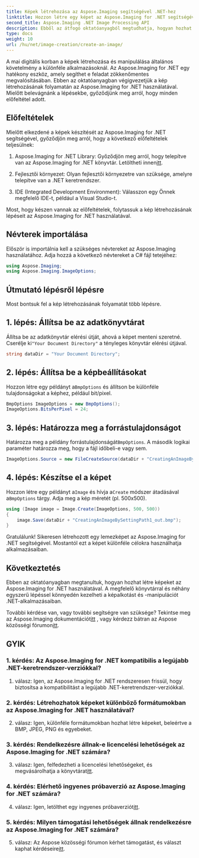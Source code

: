```yaml
---
title: Képek létrehozása az Aspose.Imaging segítségével .NET-hez
linktitle: Hozzon létre egy képet az Aspose.Imaging for .NET segítségével
second_title: Aspose.Imaging .NET Image Processing API
description: Ebből az átfogó oktatóanyagból megtudhatja, hogyan hozhat létre képeket az Aspose.Imaging for .NET segítségével.
type: docs
weight: 10
url: /hu/net/image-creation/create-an-image/
---
```

A mai digitális korban a képek létrehozása és manipulálása általános követelmény a különféle alkalmazásoknál. Az Aspose.Imaging for .NET egy hatékony eszköz, amely segíthet e feladat zökkenőmentes megvalósításában. Ebben az oktatóanyagban végigvezetjük a kép létrehozásának folyamatán az Aspose.Imaging for .NET használatával. Mielőtt belevágnánk a lépésekbe, győződjünk meg arról, hogy minden előfeltétel adott.

## Előfeltételek

Mielőtt elkezdené a képek készítését az Aspose.Imaging for .NET segítségével, győződjön meg arról, hogy a következő előfeltételek teljesülnek:

1. Aspose.Imaging for .NET Library: Győződjön meg arról, hogy telepítve van az Aspose.Imaging for .NET könyvtár. Letöltheti innen[itt](https://releases.aspose.com/imaging/net/).

2. Fejlesztői környezet: Olyan fejlesztői környezetre van szüksége, amelyre telepítve van a .NET keretrendszer.

3. IDE (Integrated Development Environment): Válasszon egy Önnek megfelelő IDE-t, például a Visual Studio-t.

Most, hogy készen vannak az előfeltételek, folytassuk a kép létrehozásának lépéseit az Aspose.Imaging for .NET használatával.

## Névterek importálása

Először is importálnia kell a szükséges névtereket az Aspose.Imaging használatához. Adja hozzá a következő névtereket a C# fájl tetejéhez:


```csharp
using Aspose.Imaging;
using Aspose.Imaging.ImageOptions;
```

## Útmutató lépésről lépésre

Most bontsuk fel a kép létrehozásának folyamatát több lépésre.

## 1. lépés: Állítsa be az adatkönyvtárat

 Állítsa be az adatkönyvtár elérési útját, ahová a képet menteni szeretné. Cserélje ki`"Your Document Directory"` a tényleges könyvtár elérési útjával.

```csharp
string dataDir = "Your Document Directory";
```

## 2. lépés: Állítsa be a képbeállításokat

 Hozzon létre egy példányt a`BmpOptions` és állítson be különféle tulajdonságokat a képhez, például bit/pixel.

```csharp
BmpOptions ImageOptions = new BmpOptions();
ImageOptions.BitsPerPixel = 24;
```

## 3. lépés: Határozza meg a forrástulajdonságot

Határozza meg a példány forrástulajdonságát`BmpOptions`. A második logikai paraméter határozza meg, hogy a fájl időbeli-e vagy sem.

```csharp
ImageOptions.Source = new FileCreateSource(dataDir + "CreatingAnImageBySettingPath_out.bmp", false);
```

## 4. lépés: Készítse el a képet

 Hozzon létre egy példányt a`Image` és hívja a`Create` módszer átadásával a`BmpOptions` tárgy. Adja meg a kép méretét (pl. 500x500).

```csharp
using (Image image = Image.Create(ImageOptions, 500, 500))
{
    image.Save(dataDir + "CreatingAnImageBySettingPath1_out.bmp");
}
```

Gratulálunk! Sikeresen létrehozott egy lemezképet az Aspose.Imaging for .NET segítségével. Mostantól ezt a képet különféle célokra használhatja alkalmazásaiban.

## Következtetés

Ebben az oktatóanyagban megtanultuk, hogyan hozhat létre képeket az Aspose.Imaging for .NET használatával. A megfelelő könyvtárral és néhány egyszerű lépéssel könnyedén kezelheti a képalkotást és -manipulációt .NET-alkalmazásaiban.

 További kérdése van, vagy további segítségre van szüksége? Tekintse meg az Aspose.Imaging dokumentációt[itt](https://reference.aspose.com/imaging/net/) , vagy kérdezz bátran az Aspose közösségi fórumon[itt](https://forum.aspose.com/).

## GYIK

### 1. kérdés: Az Aspose.Imaging for .NET kompatibilis a legújabb .NET-keretrendszer-verziókkal?

1. válasz: Igen, az Aspose.Imaging for .NET rendszeresen frissül, hogy biztosítsa a kompatibilitást a legújabb .NET-keretrendszer-verziókkal.

### 2. kérdés: Létrehozhatok képeket különböző formátumokban az Aspose.Imaging for .NET használatával?

2. válasz: Igen, különféle formátumokban hozhat létre képeket, beleértve a BMP, JPEG, PNG és egyebeket.

### 3. kérdés: Rendelkezésre állnak-e licencelési lehetőségek az Aspose.Imaging for .NET számára?

 3. válasz: Igen, felfedezheti a licencelési lehetőségeket, és megvásárolhatja a könyvtárat[itt](https://purchase.aspose.com/buy).

### 4. kérdés: Elérhető ingyenes próbaverzió az Aspose.Imaging for .NET számára?

 4. válasz: Igen, letölthet egy ingyenes próbaverziót[itt](https://releases.aspose.com/imaging/net/).

### 5. kérdés: Milyen támogatási lehetőségek állnak rendelkezésre az Aspose.Imaging for .NET számára?

 5. válasz: Az Aspose közösségi fórumon kérhet támogatást, és választ kaphat kérdéseire[itt](https://forum.aspose.com/).